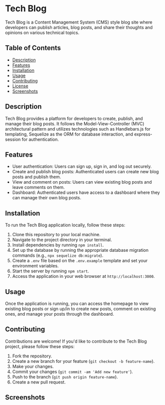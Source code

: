 # Tech Blog

Tech Blog is a Content Management System (CMS) style blog site where developers can publish articles, blog posts, and share their thoughts and opinions on various technical topics.

## Table of Contents

- [Description](#description)
- [Features](#features)
- [Installation](#installation)
- [Usage](#usage)
- [Contributing](#contributing)
- [License](#license)
- [Screenshots](#screenshots)

## Description

Tech Blog provides a platform for developers to create, publish, and manage their blog posts. It follows the Model-View-Controller (MVC) architectural pattern and utilizes technologies such as Handlebars.js for templating, Sequelize as the ORM for database interaction, and express-session for authentication.

## Features

- User authentication: Users can sign up, sign in, and log out securely.
- Create and publish blog posts: Authenticated users can create new blog posts and publish them.
- View and comment on posts: Users can view existing blog posts and leave comments on them.
- Dashboard: Authenticated users have access to a dashboard where they can manage their own blog posts.

## Installation

To run the Tech Blog application locally, follow these steps:

1. Clone this repository to your local machine.
2. Navigate to the project directory in your terminal.
3. Install dependencies by running `npm install`.
4. Set up the database by running the appropriate database migration commands (e.g., `npx sequelize db:migrate`).
5. Create a `.env` file based on the `.env.example` template and set your environment variables.
6. Start the server by running `npm start`.
7. Access the application in your web browser at `http://localhost:3000`.

## Usage

Once the application is running, you can access the homepage to view existing blog posts or sign up/in to create new posts, comment on existing ones, and manage your posts through the dashboard.

## Contributing

Contributions are welcome! If you'd like to contribute to the Tech Blog project, please follow these steps:

1. Fork the repository.
2. Create a new branch for your feature (`git checkout -b feature-name`).
3. Make your changes.
4. Commit your changes (`git commit -am 'Add new feature'`).
5. Push to the branch (`git push origin feature-name`).
6. Create a new pull request.

## Screenshots
